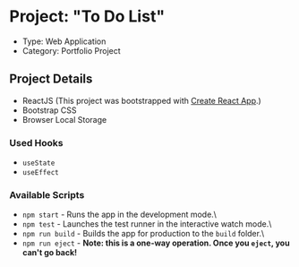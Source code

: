 # Project: "To Do List"

- Type: Web Application
- Category: Portfolio Project

## Project Details
- ReactJS (This project was bootstrapped with [Create React App](https://github.com/facebook/create-react-app).)
- Bootstrap CSS
- Browser Local Storage

### Used Hooks
- `useState`
- `useEffect`

### Available Scripts

- `npm start` - Runs the app in the development mode.\
- `npm test` - Launches the test runner in the interactive watch mode.\
- `npm run build` - Builds the app for production to the `build` folder.\
- `npm run eject` - **Note: this is a one-way operation. Once you `eject`, you can't go back!**
